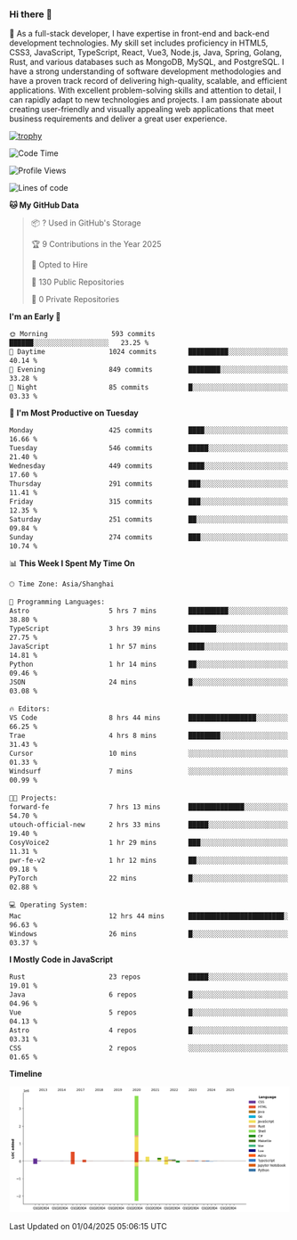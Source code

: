 ### Hi there 👋

🌱 As a full-stack developer, I have expertise in front-end and back-end development technologies. My skill set includes proficiency in HTML5, CSS3, JavaScript, TypeScript, React, Vue3, Node.js, Java, Spring, Golang, Rust, and various databases such as MongoDB, MySQL, and PostgreSQL. I have a strong understanding of software development methodologies and have a proven track record of delivering high-quality, scalable, and efficient applications. With excellent problem-solving skills and attention to detail, I can rapidly adapt to new technologies and projects. I am passionate about creating user-friendly and visually appealing web applications that meet business requirements and deliver a great user experience.

[![trophy](https://github-profile-trophy.vercel.app/?username=elton&rank=SECRET,SSS,SS,S,AAA,AA,A&theme=onedark&no-frame=true&margin-w=10)](https://github.com/ryo-ma/github-profile-trophy)

<!--START_SECTION:waka-->
![Code Time](http://img.shields.io/badge/Code%20Time-1%2C461%20hrs%2014%20mins-blue)

![Profile Views](http://img.shields.io/badge/Profile%20Views-0-blue)

![Lines of code](https://img.shields.io/badge/From%20Hello%20World%20I%27ve%20Written-5.6%20million%20lines%20of%20code-blue)

**🐱 My GitHub Data** 

> 📦 ? Used in GitHub's Storage 
 > 
> 🏆 9 Contributions in the Year 2025
 > 
> 💼 Opted to Hire
 > 
> 📜 130 Public Repositories 
 > 
> 🔑 0 Private Repositories 
 > 
**I'm an Early 🐤** 

```text
🌞 Morning                593 commits         ██████░░░░░░░░░░░░░░░░░░░   23.25 % 
🌆 Daytime                1024 commits        ██████████░░░░░░░░░░░░░░░   40.14 % 
🌃 Evening                849 commits         ████████░░░░░░░░░░░░░░░░░   33.28 % 
🌙 Night                  85 commits          █░░░░░░░░░░░░░░░░░░░░░░░░   03.33 % 
```
📅 **I'm Most Productive on Tuesday** 

```text
Monday                   425 commits         ████░░░░░░░░░░░░░░░░░░░░░   16.66 % 
Tuesday                  546 commits         █████░░░░░░░░░░░░░░░░░░░░   21.40 % 
Wednesday                449 commits         ████░░░░░░░░░░░░░░░░░░░░░   17.60 % 
Thursday                 291 commits         ███░░░░░░░░░░░░░░░░░░░░░░   11.41 % 
Friday                   315 commits         ███░░░░░░░░░░░░░░░░░░░░░░   12.35 % 
Saturday                 251 commits         ██░░░░░░░░░░░░░░░░░░░░░░░   09.84 % 
Sunday                   274 commits         ███░░░░░░░░░░░░░░░░░░░░░░   10.74 % 
```


📊 **This Week I Spent My Time On** 

```text
🕑︎ Time Zone: Asia/Shanghai

💬 Programming Languages: 
Astro                    5 hrs 7 mins        ██████████░░░░░░░░░░░░░░░   38.80 % 
TypeScript               3 hrs 39 mins       ███████░░░░░░░░░░░░░░░░░░   27.75 % 
JavaScript               1 hr 57 mins        ████░░░░░░░░░░░░░░░░░░░░░   14.81 % 
Python                   1 hr 14 mins        ██░░░░░░░░░░░░░░░░░░░░░░░   09.46 % 
JSON                     24 mins             █░░░░░░░░░░░░░░░░░░░░░░░░   03.08 % 

🔥 Editors: 
VS Code                  8 hrs 44 mins       █████████████████░░░░░░░░   66.25 % 
Trae                     4 hrs 8 mins        ████████░░░░░░░░░░░░░░░░░   31.43 % 
Cursor                   10 mins             ░░░░░░░░░░░░░░░░░░░░░░░░░   01.33 % 
Windsurf                 7 mins              ░░░░░░░░░░░░░░░░░░░░░░░░░   00.99 % 

🐱‍💻 Projects: 
forward-fe               7 hrs 13 mins       ██████████████░░░░░░░░░░░   54.70 % 
utouch-official-new      2 hrs 33 mins       █████░░░░░░░░░░░░░░░░░░░░   19.40 % 
CosyVoice2               1 hr 29 mins        ███░░░░░░░░░░░░░░░░░░░░░░   11.31 % 
pwr-fe-v2                1 hr 12 mins        ██░░░░░░░░░░░░░░░░░░░░░░░   09.18 % 
PyTorch                  22 mins             █░░░░░░░░░░░░░░░░░░░░░░░░   02.88 % 

💻 Operating System: 
Mac                      12 hrs 44 mins      ████████████████████████░   96.63 % 
Windows                  26 mins             █░░░░░░░░░░░░░░░░░░░░░░░░   03.37 % 
```

**I Mostly Code in JavaScript** 

```text
Rust                     23 repos            █████░░░░░░░░░░░░░░░░░░░░   19.01 % 
Java                     6 repos             █░░░░░░░░░░░░░░░░░░░░░░░░   04.96 % 
Vue                      5 repos             █░░░░░░░░░░░░░░░░░░░░░░░░   04.13 % 
Astro                    4 repos             █░░░░░░░░░░░░░░░░░░░░░░░░   03.31 % 
CSS                      2 repos             ░░░░░░░░░░░░░░░░░░░░░░░░░   01.65 % 
```



**Timeline**

![Lines of Code chart](https://raw.githubusercontent.com/elton/elton/main/assets/bar_graph.png)


 Last Updated on 01/04/2025 05:06:15 UTC
<!--END_SECTION:waka-->

<!--
**elton/elton** is a ✨ _special_ ✨ repository because its `README.md` (this file) appears on your GitHub profile.

Here are some ideas to get you started:

- 🔭 I’m currently working on ...
- 🌱 I’m currently learning ...
- 👯 I’m looking to collaborate on ...
- 🤔 I’m looking for help with ...
- 💬 Ask me about ...
- 📫 How to reach me: ...
- 😄 Pronouns: ...
- ⚡ Fun fact: ...
-->
